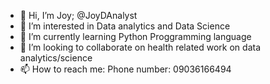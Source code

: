 - 👋 Hi, I’m Joy; @JoyDAnalyst
- 👀 I’m interested in Data analytics and Data Science
- 🌱 I’m currently learning Python Proggramming language
- 💞️ I’m looking to collaborate on health related work on data analytics/science
- 📫 How to reach me: Phone number: 09036166494

<!---
JoyDAnalyst/JoyDAnalyst is a ✨ special ✨ repository because its `README.md` (this file) appears on your GitHub profile.
You can click the Preview link to take a look at your changes.
--->
